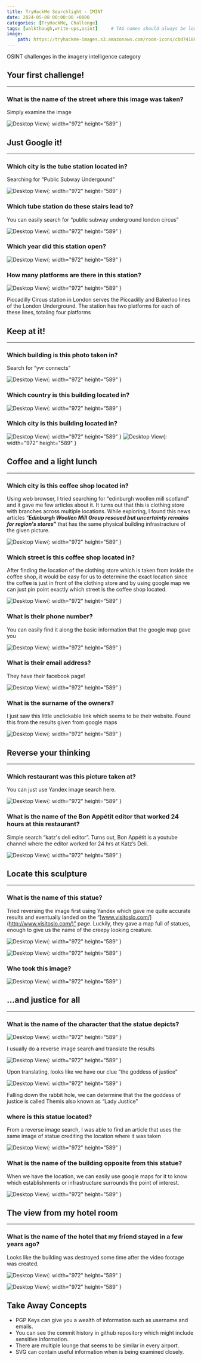 ```yaml
---
title: TryHackMe Searchlight - IMINT
date: 2024-05-08 00:00:00 +0800
categories: [TryHackMe, Challenge]
tags: [walkthough,write-ups,osint]     # TAG names should always be lowercase
image:
    path: https://tryhackme-images.s3.amazonaws.com/room-icons/cbd741886fe1f0902d60525c81378eab.png
---
```


OSINT challenges in the imagery intelligence category

## **Your first challenge!**
---
### **What is the name of the street where this image was taken?**

Simply examine the image

![Desktop View](/assets/images/searchlight/streetname.png){: width="972" height="589" }

## **Just Google it!**
---
### **Which city is the tube station located in?**

Searching for “Public Subway Undergound”

![Desktop View](/assets/images/searchlight/subway.png){: width="972" height="589" }

### **Which tube station do these stairs lead to?**

You can easily search for “public subway underground london circus”

![Desktop View](/assets/images/searchlight/stairs.png){: width="972" height="589" }

### **Which year did this station open?**

![Desktop View](/assets/images/searchlight/year.png){: width="972" height="589" }

### **How many platforms are there in this station?**

![Desktop View](/assets/images/searchlight/platforms.png){: width="972" height="589" }

Piccadilly Circus station in London serves the Piccadilly and Bakerloo lines of the London Underground. The station has two platforms for each of these lines, totaling four platforms

## **Keep at it!**
---
### **Which building is this photo taken in?**

Search for “yvr connects”

![Desktop View](/assets/images/searchlight/building.png){: width="972" height="589" }

### **Which country is this building located in?**

![Desktop View](/assets/images/searchlight/country.png){: width="972" height="589" }

### **Which city is this building located in?**

![Desktop View](/assets/images/searchlight/city1.png){: width="972" height="589" }
![Desktop View](/assets/images/searchlight/city2.png){: width="972" height="589" }

## **Coffee and a light lunch**
---
### **Which city is this coffee shop located in?**

Using web browser, I tried searching for “edinburgh woollen mill scotland” and it gave me few articles about it. It turns out that this is clothing store with branches across multiple locations. While exploring, I found this news articles “***Edinburgh Woollen Mill Group rescued but uncertainty remains for region's stores*”** that has the same physical building infrastracture of the given picture.

![Desktop View](/assets/images/searchlight/coffeecity.png){: width="972" height="589" }

### **Which street is this coffee shop located in?**

After finding the location of the clothing store which is taken from inside the coffee shop, it would be easy for us to determine the exact location since the coffee is just in front of the clothing store and by using google map we can just pin point exactly which street is the coffee shop located.

![Desktop View](/assets/images/searchlight/pinpoint.png){: width="972" height="589" }

### **What is their phone number?**

You can easily find it along the basic information that the google map gave you

![Desktop View](/assets/images/searchlight/phone.png){: width="972" height="589" }

### **What is their email address?**

They have their facebook page!

![Desktop View](/assets/images/searchlight/email.png){: width="972" height="589" }

### **What is the surname of the owners?**

I just saw this little unclickable link which seems to be their website. Found this from the results given from google maps

![Desktop View](/assets/images/searchlight/owner.png){: width="972" height="589" }

## **Reverse your thinking**
---
### **Which restaurant was this picture taken at?**

You can just use Yandex image search here.

![Desktop View](/assets/images/searchlight/resto.png){: width="972" height="589" }


### **What is the name of the Bon Appétit editor that worked 24 hours at this restaurant?**

Simple search “katz's deli editor”. Turns out, Bon Appétit is a youtube channel where the editor worked for 24 hrs at Katz’s Deli.

![Desktop View](/assets/images/searchlight/youtube.png){: width="972" height="589" }

## **Locate this sculpture**
---
### **What is the name of this statue?**

Tried reversing the image first using Yandex which gave me quite accurate results and eventually landed on the “[www.visitoslo.com/](http://www.visitoslo.com/)” page. Luckily, they gave a map full of statues, enough to give us the name of the creepy looking creature.

![Desktop View](/assets/images/searchlight/visitoslo.png){: width="972" height="589" }

![Desktop View](/assets/images/searchlight/rudolph.png){: width="972" height="589" }

### **Who took this image?**

![Desktop View](/assets/images/searchlight/photographer.png){: width="972" height="589" }

## **...and justice for all**
---
### **What is the name of the character that the statue depicts?**

![Desktop View](/assets/images/searchlight/statue1.png){: width="972" height="589" }

I usually do a reverse image search and translate the results

![Desktop View](/assets/images/searchlight/translate.png){: width="972" height="589" }

Upon translating, looks like we have our clue “the goddess of justice”

![Desktop View](/assets/images/searchlight/ladyjustice.png){: width="972" height="589" }

Falling down the rabbit hole, we can determine that the the goddess of justice is called Themis also known as “Lady Justice”

### **where is this statue located?**

From a reverse image search, I was able to find an article that uses the same image of statue crediting the location where it was taken

![Desktop View](/assets/images/searchlight/credit.png){: width="972" height="589" }

### **What is the name of the building opposite from this statue?**

When we have the location, we can easily use google maps for it to know which establishments or infrastructure surrounds the point of interest.

![Desktop View](/assets/images/searchlight/statue_building.png){: width="972" height="589" }


## **The view from my hotel room**
---
### **What is the name of the hotel that my friend stayed in a few years ago?**

Looks like the building was destroyed some time after the video footage was created.

![Desktop View](/assets/images/searchlight/hotel1.png){: width="972" height="589" }

![Desktop View](/assets/images/searchlight/hotel2.png){: width="972" height="589" }


## **Take Away Concepts**
- PGP Keys can give you a wealth of information such as username and emails.
- You can see the commit history in github repository which might include sensitive information.
- There are multiple lounge that seems to be similar in every airport.
- SVG can contain useful information when is being examined closely.